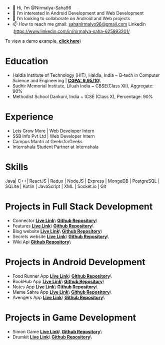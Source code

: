- 👋 Hi, I’m @Nirmalya-Saha96
- 👀 I’m interested in Android Development and Web Development
- 💞️ I’m looking to collaborate on Android and Web projects
- 📫 How to reach me gmail: sahanirmalyo96@gmail.com
Linkedin :https://www.linkedin.com/in/nirmalya-saha-625993201/

To view a demo example, **[click here](https://nirmalya-saha-portfolio.netlify.app/)**\
<!---
Nirmalya-Saha96/Nirmalya-Saha96 is a ✨ special ✨ repository because its `README.md` (this file) appears on your GitHub profile.
You can click the Preview link to take a look at your changes.
--->

# Education

- Haldia Institute of Technology (HIT), Haldia, India 
~ B-tech in Computer Science and Engineering | **[CGPA: 9.95/10](https://drive.google.com/file/d/1yGMz3c04qAsEyFhdFihpJkj1WYL60shz/view)**\
- Sudhir Memorial Institute, Liluah India
~ CBSE(Class XII), Aggregate: 90%
- Methodist School Dankuni, India 
~ ICSE (Class X), Percentage: 90%


# Experience

- Lets Grow More | Web Developer Intern   
- SSB Info Pvt Ltd | Web Developer Intern
- Campus Mantri at GeeksforGeeks	
- Internshala Student Partner at Internshala	

# Skills
Java| C++| ReactJS | Redux | NodeJS | Express | MongoDB | PostgreSQL | SQLite | Kotlin | JavaScript | XML | Socket.io | Git

# Projects  in  Full Stack Development

- Connector   **[Live Link](https://nirmalyo-socialmedia.herokuapp.com/)**\   **[Github Repository](https://github.com/Nirmalya-Saha96/Social-media-2.0)**\
- Features    **[Live Link](https://nirmalyo-features.herokuapp.com/)**\   **[Github Repository](https://github.com/Nirmalya-Saha96/Features-2.0-Vedio-Chatbot)**\
- Blog website  **[Live Link](https://gentle-beach-59251.herokuapp.com/)**\   **[Github Repository](https://github.com/Nirmalya-Saha96/Blog-Website)**\
- Secrets website   **[Live Link](https://morning-cliffs-64096.herokuapp.com/)**\   **[Github Repository](https://github.com/Nirmalya-Saha96/Secrets)**\
- Wiki Api     **[Github Repository](https://github.com/Nirmalya-Saha96/Wiki-api)**\

# Projects in Android Development

- Food Runner App   **[Live Link](https://www.linkedin.com/posts/nirmalya-saha-625993201_androiddevelopment-android-app-activity-6771681627237081088--evJ)**\   **[Github Repository](https://github.com/Nirmalya-Saha96/FoodRuunner-App)**\
- BookHub App **[Live Link](https://www.linkedin.com/posts/nirmalya-saha-625993201_androiddevelopment-activity-6763902711118270465-Phlm)**\   **[Github Repository](https://github.com/Nirmalya-Saha96/Bookhub-App-Final)**\
- Notes App     **[Live Link](https://www.linkedin.com/posts/nirmalya-saha-625993201_androiddevelopment-activity-6764974726084382720-K9UM)**\   **[Github Repository](https://github.com/Nirmalya-Saha96/Notes-App)**\
- Meme Sahre App  **[Live Link](https://www.linkedin.com/posts/nirmalya-saha-625993201_android-app-activity-6763896813993951232-osPh)**\   **[Github Repository](https://github.com/Nirmalya-Saha96/MemeShare-App)**\
- Avengers App  **[Live Link](https://www.linkedin.com/posts/nirmalya-saha-625993201_androiddevelopment-activity-6760440539159560192-Z_Wx)**\   **[Github Repository](https://github.com/Nirmalya-Saha96/Avenger-app)**\

# Projects in Game Development

- Simon Game  **[Live Link](https://nirmalya-saha96.github.io/simon/)**\   **[Github Repository](https://github.com/Nirmalya-Saha96/simon)**\
- Drumkit     **[Live Link](https://nirmalya-saha96.github.io/Drumkit/)**\   **[Github Repository](https://github.com/Nirmalya-Saha96/Drumkit)**\
























